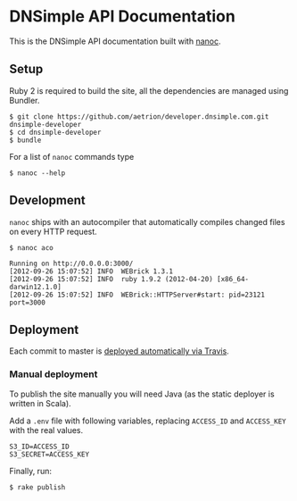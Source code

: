 # DNSimple API Documentation

This is the DNSimple API documentation built with [nanoc](http://nanoc.stoneship.org/).

## Setup

Ruby 2 is required to build the site, all the dependencies are managed using Bundler.

    $ git clone https://github.com/aetrion/developer.dnsimple.com.git dnsimple-developer
    $ cd dnsimple-developer
    $ bundle

For a list of `nanoc` commands type

    $ nanoc --help

## Development

`nanoc` ships with an autocompiler that automatically compiles changed files on every HTTP request.

    $ nanoc aco

    Running on http://0.0.0.0:3000/
    [2012-09-26 15:07:52] INFO  WEBrick 1.3.1
    [2012-09-26 15:07:52] INFO  ruby 1.9.2 (2012-04-20) [x86_64-darwin12.1.0]
    [2012-09-26 15:07:52] INFO  WEBrick::HTTPServer#start: pid=23121 port=3000


## Deployment

Each commit to master is [deployed automatically via Travis](https://blog.dnsimple.com/2016/04/publish-static-via-travis-to-cloudfront/).

### Manual deployment

To publish the site manually you will need Java (as the static deployer is written in Scala).

Add a `.env` file with following variables, replacing `ACCESS_ID` and `ACCESS_KEY` with the real values.

    S3_ID=ACCESS_ID
    S3_SECRET=ACCESS_KEY

Finally, run:

    $ rake publish
